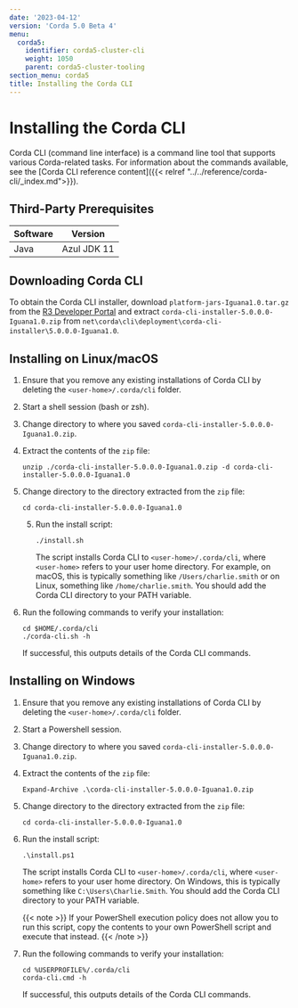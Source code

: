 ```yaml
---
date: '2023-04-12'
version: 'Corda 5.0 Beta 4'
menu:
  corda5:
    identifier: corda5-cluster-cli
    weight: 1050
    parent: corda5-cluster-tooling
section_menu: corda5
title: Installing the Corda CLI
---
```

# Installing the Corda CLI
Corda CLI (command line interface) is a command line tool that supports various Corda-related tasks. For information about the commands available, see the [Corda CLI reference content]({{< relref "../../reference/corda-cli/_index.md">}}).

## Third-Party Prerequisites

Software | Version
---------|------------
Java     | Azul JDK 11

## Downloading Corda CLI

To obtain the Corda CLI installer, download `platform-jars-Iguana1.0.tar.gz` from the [R3 Developer Portal](https://developer.r3.com/next-gen-corda/#get-corda) and extract `corda-cli-installer-5.0.0.0-Iguana1.0.zip` from `net\corda\cli\deployment\corda-cli-installer\5.0.0.0-Iguana1.0`.

## Installing on Linux/macOS

1. Ensure that you remove any existing installations of Corda CLI by deleting the `<user-home>/.corda/cli` folder.
2. Start a shell session (bash or zsh).
2. Change directory to where you saved `corda-cli-installer-5.0.0.0-Iguana1.0.zip`.
3. Extract the contents of the `zip` file:
   ```shell
   unzip ./corda-cli-installer-5.0.0.0-Iguana1.0.zip -d corda-cli-installer-5.0.0.0-Iguana1.0
   ```
4. Change directory to the directory extracted from the `zip` file:
   ```shell
   cd corda-cli-installer-5.0.0.0-Iguana1.0
   ```
   5. Run the install script:
      ```shell
      ./install.sh
      ```
      The script installs Corda CLI to `<user-home>/.corda/cli`, where `<user-home>` refers to your user home directory. For example, on macOS, this is typically something like `/Users/charlie.smith` or on Linux, something like `/home/charlie.smith`. You should add the Corda CLI directory to your PATH variable.

6. Run the following commands to verify your installation:
   ```shell
   cd $HOME/.corda/cli
   ./corda-cli.sh -h
   ```
   If successful, this outputs details of the Corda CLI commands.

## Installing on Windows

1. Ensure that you remove any existing installations of Corda CLI by deleting the `<user-home>/.corda/cli` folder.
2. Start a Powershell session.
2. Change directory to where you saved `corda-cli-installer-5.0.0.0-Iguana1.0.zip`.
3. Extract the contents of the `zip` file:
   ```shell
   Expand-Archive .\corda-cli-installer-5.0.0.0-Iguana1.0.zip
   ```
4. Change directory to the directory extracted from the `zip` file:
   ```shell
   cd corda-cli-installer-5.0.0.0-Iguana1.0
   ```
5. Run the install script:
   ```shell
   .\install.ps1
   ```
   The script installs Corda CLI to `<user-home>/.corda/cli`, where `<user-home>` refers to your user home directory. On Windows, this is typically something like `C:\Users\Charlie.Smith`. You should add the Corda CLI directory to your PATH variable.

   {{< note >}}
   If your PowerShell execution policy does not allow you to run this script, copy the contents to your own PowerShell script and execute that instead.
   {{< /note >}}

6. Run the following commands to verify your installation:
     ```shell
     cd %USERPROFILE%/.corda/cli
     corda-cli.cmd -h
     ```


    If successful, this outputs details of the Corda CLI commands.
